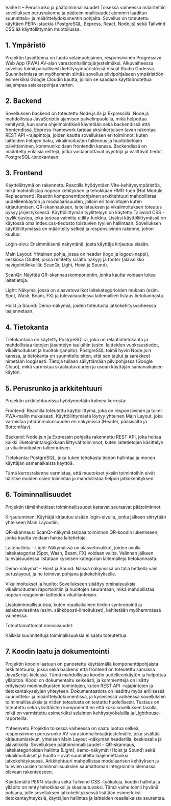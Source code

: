 Vaihe II – Perusrunko ja päätoiminnallisuudet
Toisessa vaiheessa määriteltiin sovelluksen perusrakenne ja päätoiminnallisuudet aiemmin laaditun suunnittelu- ja määrittelydokumentin pohjalta. Sovellus on toteutettu käyttäen PERN-stackia (PostgreSQL, Express, React, Node.js) sekä Tailwind CSS:ää käyttöliittymän muotoilussa.

## 1. Ympäristö
Projektin tavoitteena on luoda selainpohjainen, responsiivinen Progressive Web App (PWA) AV-alan varastonhallintajärjestelmäksi. Alkuvaiheessa sovellus toimii paikallisesti kehitysympäristössä Visual Studio Codessa. Suunnitelmissa on myöhemmin siirtää sovellus pilvipohjaiseen ympäristöön esimerkiksi Google Cloudin kautta, jolloin se saadaan käyttöönotettua laajempaa asiakaspohjaa varten.

## 2. Backend
Sovelluksen backend on toteutettu Node.js:llä ja Expressillä. Node.js mahdollistaa JavaScriptin ajamisen palvelinpuolella, mikä helpottaa kehitystä, kun sama ohjelmointikieli käytetään sekä backendissä että frontendissä. Express-framework tarjoaa yksinkertaisen tavan rakentaa REST API -rajapintoja, joiden kautta sovelluksen eri toiminnot, kuten laitteiden tietojen haku, vikailmoitusten tallennus ja huoltotietojen päivittäminen, kommunikoidaan frontendin kanssa. Backendissä on määritelty erilaisia reittejä, jotka vastaanottavat pyyntöjä ja välittävät tiedot PostgreSQL-tietokantaan.

## 3. Frontend
Käyttöliittymä on rakennettu Reactilla hyödyntäen Vite-kehitysympäristöä, mikä mahdollistaa nopean kehityksen ja tehokkaan HMR-tuen (Hot Module Replacement). Reactin komponenttipohjainen arkkitehtuuri mahdollistaa uudelleenkäytön ja modulaarisuuden, jolloin eri toimintojen kuten kirjautumisen, QR-skannauksen, laitelistauksen ja vikailmoituksen toteutus pysyy järjestyksessä. Käyttöliittymän tyylittelyyn on käytetty Tailwind CSS -tyylikirjastoa, joka tarjoaa valmiita utility-luokkia. Lisäksi käyttöliittymässä on käytössä oma index.css-tiedosto toistuvien tyylien hallintaan. Sovelluksen käyttöliittymässä on määritelty selkeä ja responsiivinen rakenne, johon kuuluu:

Login-sivu: Ensimmäisenä näkymänä, josta käyttäjä kirjautuu sisään.

Main Layout: Yhteinen pohja, jossa on header (logo ja logout-nappi), keskiosa (Outlet, jossa reititetty sisältö näkyy) ja footer (alavalikko navigointilinkeillä: ScanQr, Light, Hoist ja Sound).

ScanQr: Näyttää QR-skannauskomponentin, jonka kautta voidaan lukea laitetietoja.

Light: Näkymä, jossa on alasvetovalikot laitekategorioiden mukaan (esim. Spot, Wash, Beam, FX) ja tulevaisuudessa laitemallien listaus tietokannasta.

Hoist ja Sound: Demo-näkymiä, joiden toteutusta jatkokehitysvaiheessa laajennetaan.

## 4. Tietokanta
Tietokantana on käytetty PostgreSQL:a, joka on relaatiotietokanta ja mahdollistaa tietojen jäsentelyn tauluihin (esim. laitteiden vuokraustiedot, vikailmoitukset ja huoltokirjanpito). PostgreSQL toimii hyvin Node.js:n kanssa, ja tietokanta on suunniteltu siten, että sen taulut ja sarakkeet nimetään loogisesti. Tietoja tullaan säilyttämään pilvipohjassa (Google Cloud), mikä varmistaa skaalautuvuuden ja usean käyttäjän samanaikaisen käytön.

## 5. Perusrunko ja arkkitehtuuri
Projektin arkkitehtuurissa hyödynnetään kolmea kerrosta:

Frontend: Reactilla toteutettu käyttöliittymä, joka on responsiivinen ja toimii PWA-mallin mukaisesti. Käyttöliittymästä löytyy yhteinen Main Layout, joka varmistaa johdonmukaisuuden eri näkymissä (Header, pääsisältö ja BottomNav).

Backend: Node.js:n ja Expressin pohjalta rakennettu REST API, joka hoitaa kaikki liiketoimintalogiikkaan liittyvät toiminnot, kuten laitetietojen käsittelyn ja vikailmoitusten tallennuksen.

Tietokanta: PostgreSQL, joka tukee tehokasta tiedon hallintaa ja monen käyttäjän samanaikaista käyttöä.

Tämä kerrosrakenne varmistaa, että muutokset yksiin toimintoihin eivät häiritse muiden osien toimintaa ja mahdollistaa helpon jatkokehityksen.

## 6. Toiminnallisuudet
Projektin tämänhetkiset toiminnallisuudet kattavat seuraavat päätoiminnot:

Kirjautuminen: Käyttäjä kirjautuu sisään login-sivulla, jonka jälkeen siirrytään yhteiseen Main Layoutiin.

QR-skannaus: ScanQr-näkymä tarjoaa toiminnon QR-koodin lukemiseen, jonka kautta voidaan hakea laitetietoja.

Laitehallinta – Light: Näkymässä on alasvetovalikot, joiden avulla laitekategoriat (Spot, Wash, Beam, FX) voidaan valita. Valinnan jälkeen tulevaisuudessa listataan kyseisen kategorian laitemalleja tietokannasta.

Demo-näkymät – Hoist ja Sound: Näissä näkymissä on tällä hetkellä vain peruslayout, ja ne toimivat pohjana jatkokehitykselle.

Vikailmoitukset ja huolto: Sovellukseen sisältyy ominaisuuksia vikailmoitusten raportointiin ja huoltojen seurantaan, mikä mahdollistaa nopean reagoinnin laitteiden vikatilanteisiin.

Lisätoiminnallisuuksia, kuten reaaliaikainen tiedon synkronointi ja asiakasviestintä (esim. sähköposti-ilmoitukset), kehitetään myöhemmässä vaiheessa.

Toteuttamattomat ominaisuudet:

Kaikkia suunniteltuja toiminallisuuksia ei saatu toteutettua. 

## 7. Koodin laatu ja dokumentointi

Projektin koodin laatuun on panostettu käyttämällä komponenttipohjaista arkkitehtuuria, jossa sekä backend että frontend on toteutettu samassa JavaScript-kielessä. Tämä mahdollistaa koodin uudelleenkäytön ja helpottaa ylläpitoa. Koodi on dokumentoitu selkeästi, ja kommentteja on lisätty erityisesti monimutkaisten toimintojen, kuten REST API -rajapintojen ja tietokantakyselyjen yhteyteen. Dokumentaatiota on laadittu myös erillisessä suunnittelu- ja määrittelydokumentissa, ja kyseisessä vaiheessa sovelluksen toiminnallisuuksia ja niiden toteutusta on testattu huolellisesti. Testaus on toteutettu sekä yksittäisten komponenttien että koko sovelluksen tasolla, mikä on varmistettu esimerkiksi selaimen kehitystyökaluilla ja Lighthouse-raporteilla.

Yhteenveto
Projektin toisessa vaiheessa on saatu luotua selkeä, responsiivinen perusrunko AV-varastonhallintajärjestelmälle, joka sisältää kirjautumissivun, yhteisen Main Layout -näkymän headerilla, keskiosalla ja alavalikolla. Sovelluksen päätoiminnallisuudet – QR-skannaus, laitekategorioiden hallinta (Light), demo-näkymät (Hoist ja Sound) sekä vikailmoitukset ja huolto – ovat suunniteltu laajennettaviksi jatkokehityksessä. Arkkitehtuuri mahdollistaa modulaarisen kehityksen ja tulevien uusien toiminnallisuuksien saumattoman integroinnin olemassa olevaan rakenteeseen.

Käyttämällä PERN-stackia sekä Tailwind CSS -työkaluja, koodin hallinta ja ylläpito on tehty tehokkaaksi ja skaalautuvaksi. Tämä vaihe toimii hyvänä pohjana, jolle sovelluksen jatkokehityksessä lisätään esimerkiksi tietokantayhteyksiä, käyttäjien hallintaa ja laitteiden reaaliaikaista seurantaa.